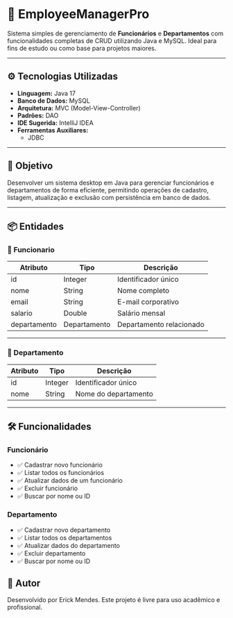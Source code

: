 # 🧾 EmployeeManagerPro

Sistema simples de gerenciamento de **Funcionários** e **Departamentos** com funcionalidades completas de CRUD utilizando Java e MySQL. Ideal para fins de estudo ou como base para projetos maiores.

---

## ⚙️ Tecnologias Utilizadas

- **Linguagem:** Java 17
- **Banco de Dados:** MySQL
- **Arquitetura:** MVC (Model-View-Controller)
- **Padrões:** DAO
- **IDE Sugerida:** IntelliJ IDEA
- **Ferramentas Auxiliares:**
  - JDBC
    
---

## 🎯 Objetivo

Desenvolver um sistema desktop em Java para gerenciar funcionários e departamentos de forma eficiente, permitindo operações de cadastro, listagem, atualização e exclusão com persistência em banco de dados.

---

## 📦 Entidades

### 🧑 Funcionario

| Atributo     | Tipo         | Descrição                      |
|--------------|--------------|-------------------------------|
| id           | Integer      | Identificador único           |
| nome         | String       | Nome completo                 |
| email        | String       | E-mail corporativo            |
| salario      | Double       | Salário mensal                |
| departamento | Departamento | Departamento relacionado      |

---

### 🏢 Departamento

| Atributo | Tipo   | Descrição               |
|----------|--------|-------------------------|
| id       | Integer| Identificador único     |
| nome     | String | Nome do departamento    |

---

## 🛠️ Funcionalidades

### Funcionário
- ✅ Cadastrar novo funcionário  
- ✅ Listar todos os funcionários  
- ✅ Atualizar dados de um funcionário  
- ✅ Excluir funcionário  
- ✅ Buscar por nome ou ID  

### Departamento
- ✅ Cadastrar novo departamento  
- ✅ Listar todos os departamentos  
- ✅ Atualizar dados do departamento  
- ✅ Excluir departamento  
- ✅ Buscar por nome ou ID

## 📌 Autor
Desenvolvido por Erick Mendes.
Este projeto é livre para uso acadêmico e profissional.
